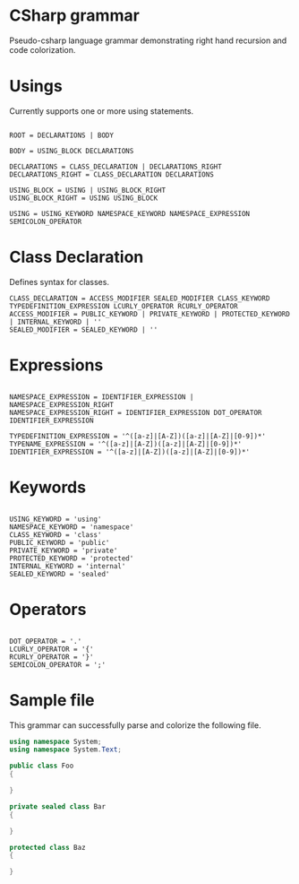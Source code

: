 # CSharp grammar

Pseudo-csharp language grammar demonstrating right hand recursion and code colorization.

# Usings

Currently supports one or more using statements.

```rosetta

ROOT = DECLARATIONS | BODY

BODY = USING_BLOCK DECLARATIONS

DECLARATIONS = CLASS_DECLARATION | DECLARATIONS_RIGHT
DECLARATIONS_RIGHT = CLASS_DECLARATION DECLARATIONS

USING_BLOCK = USING | USING_BLOCK_RIGHT
USING_BLOCK_RIGHT = USING USING_BLOCK

USING = USING_KEYWORD NAMESPACE_KEYWORD NAMESPACE_EXPRESSION SEMICOLON_OPERATOR

```

# Class Declaration

Defines syntax for classes.

```rosetta
CLASS_DECLARATION = ACCESS_MODIFIER SEALED_MODIFIER CLASS_KEYWORD TYPEDEFINITION_EXPRESSION LCURLY_OPERATOR RCURLY_OPERATOR
ACCESS_MODIFIER = PUBLIC_KEYWORD | PRIVATE_KEYWORD | PROTECTED_KEYWORD | INTERNAL_KEYWORD | ''
SEALED_MODIFIER = SEALED_KEYWORD | ''
```

# Expressions
```rosetta

NAMESPACE_EXPRESSION = IDENTIFIER_EXPRESSION | NAMESPACE_EXPRESSION_RIGHT
NAMESPACE_EXPRESSION_RIGHT = IDENTIFIER_EXPRESSION DOT_OPERATOR IDENTIFIER_EXPRESSION

TYPEDEFINITION_EXPRESSION = '^([a-z]|[A-Z])([a-z]|[A-Z]|[0-9])*'
TYPENAME_EXPRESSION = '^([a-z]|[A-Z])([a-z]|[A-Z]|[0-9])*'
IDENTIFIER_EXPRESSION = '^([a-z]|[A-Z])([a-z]|[A-Z]|[0-9])*'

```

# Keywords

```rosetta

USING_KEYWORD = 'using'
NAMESPACE_KEYWORD = 'namespace'
CLASS_KEYWORD = 'class'
PUBLIC_KEYWORD = 'public'
PRIVATE_KEYWORD = 'private'
PROTECTED_KEYWORD = 'protected'
INTERNAL_KEYWORD = 'internal'
SEALED_KEYWORD = 'sealed'
```


# Operators

```rosetta

DOT_OPERATOR = '.'
LCURLY_OPERATOR = '{'
RCURLY_OPERATOR = '}'
SEMICOLON_OPERATOR = ';'

```

# Sample file

This grammar can successfully parse and colorize the following file.

```csharp
using namespace System;
using namespace System.Text;

public class Foo
{

}

private sealed class Bar
{

}

protected class Baz
{

}

```
